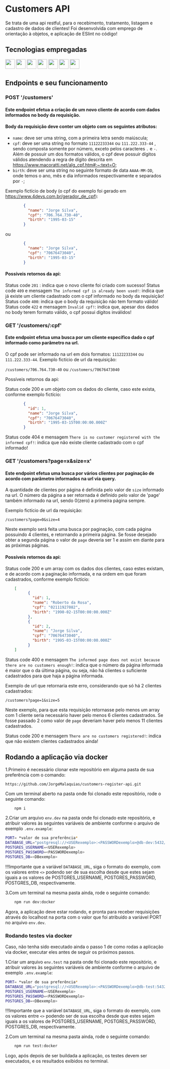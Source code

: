 # Customers API

Se trata de uma api restful, para o recebimento, tratamento, listagem e cadastro de dados de clientes! Foi desenvolvida com emprego de orientação à objetos, e aplicação de ESlint no código!

## Tecnologias empregadas
<img src="https://img.shields.io/badge/Node.js-43853D?style=for-the-badge&logo=node.js&logoColor=white" height="30px"/> <img src="https://img.shields.io/badge/Express.js-404D59?style=for-the-badge&logo=express.js&logoColor=white" height="30px"/> <img src="https://img.shields.io/badge/TypeScript-007ACC?style=for-the-badge&logo=typescript&logoColor=white" height="30px"/> <img src="https://img.shields.io/badge/Prisma-3982CE?style=for-the-badge&logo=Prisma&logoColor=white" height="30px"/> <img src="https://img.shields.io/badge/PostgreSQL-316192?style=for-the-badge&logo=postgresql&logoColor=white" height="30px"/> <img src="https://img.shields.io/badge/-jest-%23C21325?style=for-the-badge&logo=jest&logoColor=white" height="30px"/> <img src="https://img.shields.io/badge/docker-%230db7ed.svg?style=for-the-badge&logo=docker&logoColor=white" height="30px"/>


## Endpoints e seu funcionamento


### POST '/customers'
#### Este endpoint efetua a criação de um novo cliente de acordo com dados informados no body da requisição.

#### Body da requisição deve conter um objeto com os seguintes atributos:

- `name`: deve ser uma string, com a primeira letra sendo maiúscula;
- `cpf`: deve ser uma string no formato `11122233344` ou `111.222.333-44` , sendo composta somente por número, exceto pelos caracteres `.` e `-`. Além de possuir um dos formatos válidos, o cpf deve possuir dígitos válidos atendendo a regra de dígito descrita em https://www.macoratti.net/alg_cpf.htm#:~:text=O;
- `birth`: deve ser uma string no seguinte formato de data `AAAA-MM-DD`, onde temos o ano, mês e dia informados respectivamente e separados por `-`;

Exemplo fictício de body (o cpf do exemplo foi gerado em https://www.4devs.com.br/gerador_de_cpf):
	
```json
		{
		  "name": "Jorge Silva",
		  "cpf": "706.764.730-40",
		  "birth": "1995-03-15"
		}
```

ou
		
```json
		{
		  "name": "Jorge Silva",
		  "cpf": "70676473040",
		  "birth": "1995-03-15"
		}
```
	
#### Possíveis retornos da api:

Status code `201` : indica que o novo cliente foi criado com sucesso!
Status code `409` e mensagem `The informed cpf is already been used!`: indica que já existe um cliente cadastrado com o cpf informado no body da requisição!
Status code `400`: indica que o body da requisição não tem formato válido!
Status code `422` e mensagem `Invalid cpf!`: indica que, apesar dos dados no body terem formato válido, o cpf possui dígitos inválidos!



### GET '/customers/:cpf'
#### Este endpoint efetua uma busca por um cliente específico dado o cpf informado como parâmetro na url.

O cpf pode ser informado na url em dois formatos: `11122233344` ou `111.222.333-44`.
Exemplo fictício de url da requisição:  
	
`/customers/706.764.730-40` ou `/customers/70676473040`
		
Possíveis retornos da api:

Status code 200 e um objeto com os dados do cliente, caso este exista, conforme exemplo fictício:

```json
		{
		  "id": 1,
		  "name": "Jorge Silva",
		  "cpf": "70676473040",
		  "birth": "1995-03-15T00:00:00.000Z"
		}
```
	
Status code 404 e mensagem `There is no customer registered with the informed cpf!`: indica que não existe cliente cadastrado com o cpf informado!




### GET '/customers?page=x&size=x'
#### Este endpoint efetua uma busca por vários clientes por paginação de acordo com parâmetro informados na url via query. 

A quantidade de clientes por página é definida pelo valor de `size` informado na url. O número da página a ser retornada é definido pelo valor de 'page' também informado na url, sendo 0(zero) a primeira página sempre.
 
Exemplo fictício de url da requisição: 
		
`/customers?page=0&size=4`

Neste exemplo será feita uma busca por paginação, com cada página possuindo 4 clientes, e retornando a primeira página. Se fosse desejado obter a segunda página o valor de `page` deveria ser 1 e assim em diante para as próximas páginas.
	
#### Possíveis retornos da api:

Status code 200 e um array com os dados dos clientes, caso estes existam, e de acordo com a paginação informada, e na ordem em que foram cadastrados, conforme exemplo fictício:

```json
	[
		  {
		    "id": 1,
		    "name": "Roberto da Rosa",
		    "cpf": "02111927082",
		    "birth": "1990-02-15T00:00:00.000Z"
		  },
		  {
		    "id": 2,
		    "name": "Jorge Silva",
		    "cpf": "70676473040",
		    "birth": "1995-03-15T00:00:00.000Z"
		  }
	]
```
	
Status code 400 e mensagem `The informed page does not exist because there are no customers enough!`: indica que o número da página informada é maior que o da última página, ou seja, não há clientes o suficiente cadastrados para que haja a página informada.
	
Exemplo de url que retornaria este erro, considerando que só há 2 clientes cadastrados:

`/customers?page=1&size=5`
			
Neste exemplo, para que esta requisição retornasse pelo menos um array com 1 cliente seria necessário haver pelo menos 6 clientes cadastrados. Se fosse passado 2 como valor de `page` deveriam haver pelo menos 11 clientes cadastrados.
	
Status code 200 e mensagem `There are no customers registered!`: indica que não existem clientes cadastrados ainda!



## Rodando a aplicação via docker


1.Primeiro é necessário clonar este repositório em alguma pasta de sua preferência com o comando:

`https://github.com/JorgeMalaquias/customers-register-api.git`

Com um terminal aberto na pasta onde foi clonado este repositório, rode o seguinte comando:

```bash
	npm i
```


2.Criar um arquivo `env.dev` na pasta onde foi clonado este repositório, e atribuir valores às seguintes variáveis de ambiente conforme o arquivo de exemplo `.env.example`:

```bash
PORT= *valor de sua preferência*
DATABASE_URL="postgresql://<USERexemplo>:<PASSWORDexemplo>@db-dev:5432/<DBexemplo>"
POSTGRES_USERNAME=<USERexemplo>
POSTGRES_PASSWORD=<PASSWORDexemplo>
POSTGRES_DB=<DBexemplo>
```
!!!Importante que a variável `DATABASE_URL`, siga o formato do exemplo, com os valores entre `<>` podendo ser de sua escolha desde que estes sejam iguais a os valores de POSTGRES_USERNAME, POSTGRES_PASSWORD, POSTGRES_DB, respectivamente.

3.Com um terminal na mesma pasta ainda, rode o seguinte comando:

```bash
	npm run dev:docker
```

Agora, a aplicação deve estar rodando, e pronta para receber requisições através do localhost na porta com o valor que foi atribuído a variável PORT no arquivo `env.dev`.

### Rodando testes via docker

Caso, não tenha sido executado ainda o passo 1 de como rodas a aplicação via docker, executar eles antes de seguir os próximos passos.

1.Criar um arquivo `env.test` na pasta onde foi clonado este repositório, e atribuir valores às seguintes variáveis de ambiente conforme o arquivo de exemplo `.env.example`:

```bash
PORT= *valor de sua preferência*
DATABASE_URL="postgresql://<USERexemplo>:<PASSWORDexemplo>@db-test:5432/<DBexemplo>"
POSTGRES_USERNAME=<USERexemplo>
POSTGRES_PASSWORD=<PASSWORDexemplo>
POSTGRES_DB=<DBexemplo>
```

!!!Importante que a variável `DATABASE_URL`, siga o formato do exemplo, com os valores entre `<>` podendo ser de sua escolha desde que estes sejam iguais a os valores de POSTGRES_USERNAME, POSTGRES_PASSWORD, POSTGRES_DB, respectivamente.

2.Com um terminal na mesma pasta ainda, rode o seguinte comando:

```bash
	npm run test:docker
```

Logo, após depois de ser buildada a aplicação, os testes devem ser executados, e os resultados exibidos no terminal.
